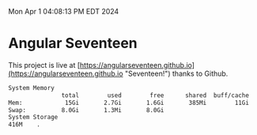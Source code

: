 Mon Apr  1 04:08:13 PM EDT 2024

# Angular Seventeen


This project is live at [https://angularseventeen.github.io](https://angularseventeen.github.io "Seventeen!") thanks to Github.

```bash
System Memory
               total        used        free      shared  buff/cache   available
Mem:            15Gi       2.7Gi       1.6Gi       385Mi        11Gi        12Gi
Swap:          8.0Gi       1.3Mi       8.0Gi
System Storage
416M	.
```

